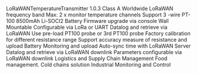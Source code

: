 LoRaWANTemperatureTransmitter 1.0.3 Class A
Worldwide LoRaWAN frequency band
Max: 2 x monitor temperature channels
Support 3 -wire PT-100
8500mAh Li-SOCI2 Battery
Firmware upgrade via console
Wall Mountable
Configurable via LoRa or UART
Datalog and retrieve via LoRaWAN
Use pre-load PT100 probe or 3rd PT100 probe
Factory calibration for different resistance range
Support accuracy measure of resistance and upload
Battery Monitoring and upload
Auto-sync time with LoRaWAN Server
Datalog and retrieve via LoRaWAN downlink
Parameters configurable via LoRaWAN downlink
Logistics and Supply Chain Management
Food management.
Cold chains solution
Industrial Monitoring and Control
